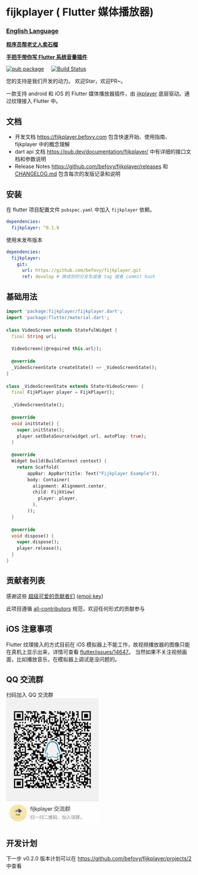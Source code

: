 # fijkplayer ( Flutter 媒体播放器)

### [English Language](README.en.md)

**[程序员帮老丈人卖石榴](https://www.yuque.com/befovy/share/pomegranate)**

**[手把手带你写 Flutter 系统音量插件](https://www.yuque.com/befovy/share/flutter_volume)**

[![pub package](https://img.shields.io/pub/v/fijkplayer.svg)](https://pub.dartlang.org/packages/fijkplayer) &nbsp; &nbsp;
[![Build Status](https://travis-ci.org/befovy/fijkplayer.svg?branch=master)](https://travis-ci.org/befovy/fijkplayer) &nbsp; &nbsp;

您的支持是我们开发的动力。 欢迎Star，欢迎PR~。

一款支持 android 和 iOS 的 Flutter 媒体播放器插件，由 [ijkplayer](https://github.com/befovy/ijkplayer) 底层驱动。通过纹理接入 Flutter 中。


## 文档

* 开发文档  https://fijkplayer.befovy.com 包含快速开始、使用指南、fijkplayer 中的概念理解
* dart api 文档  https://pub.dev/documentation/fijkplayer/ 中有详细的接口文档和参数说明
* Release Notes https://github.com/befovy/fijkplayer/releases 和 [CHANGELOG.md](./CHANGELOG.md) 包含每次的发版记录和说明

## 安装

在 flutter 项目配置文件 `pubspec.yaml` 中加入 `fijkplayer` 依赖。

```yaml
dependencies:
  fijkplayer: ^0.1.9
```

使用未发布版本
```yaml
dependencies:
  fijkplayer:
    git:
      url: https://github.com/befovy/fijkplayer.git
      ref: develop # 换成别的分支名或者 tag 或者 commit hash
```


## 基础用法


```dart
import 'package:fijkplayer/fijkplayer.dart';
import 'package:flutter/material.dart';

class VideoScreen extends StatefulWidget {
  final String url;

  VideoScreen({@required this.url});

  @override
  _VideoScreenState createState() => _VideoScreenState();
}

class _VideoScreenState extends State<VideoScreen> {
  final FijkPlayer player = FijkPlayer();

  _VideoScreenState();

  @override
  void initState() {
    super.initState();
    player.setDataSource(widget.url, autoPlay: true);
  }

  @override
  Widget build(BuildContext context) {
    return Scaffold(
        appBar: AppBar(title: Text("Fijkplayer Example")),
        body: Container(
          alignment: Alignment.center,
          child: FijkView(
            player: player,
          ),
        ));
  }

  @override
  void dispose() {
    super.dispose();
    player.release();
  }
}

```

## 贡献者列表

感谢这些 [超级可爱的贡献者们](./CONTRIBUTORS.md) ([emoji key](https://allcontributors.org/docs/en/emoji-key))

此项目遵循 [all-contributors](https://github.com/all-contributors/all-contributors) 规范，欢迎任何形式的贡献参与


## iOS 注意事项

Flutter 纹理接入的方式目前在 iOS 模拟器上不能工作，故视频播放器的图像只能在真机上显示出来，详情可查看 [flutter/issues/14647](https://github.com/flutter/flutter/issues/14647)。
当然如果不关注视频画面，比如播放音乐，在模拟器上调试是没问题的。


## QQ 交流群

扫码加入 QQ 交流群  
![qq_group](./docs/images/fijkplayer_qq_group.jpg)


## 开发计划

下一步 v0.2.0 版本计划可以在 https://github.com/befovy/fijkplayer/projects/2 中查看
